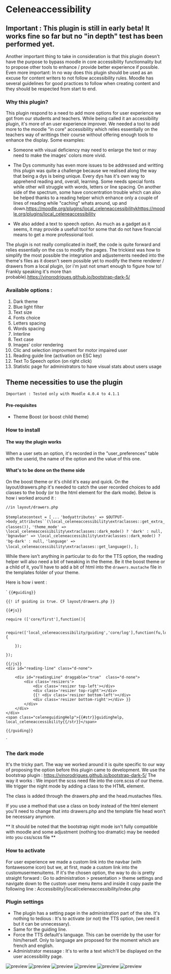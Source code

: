 # Celeneaccessibility

## Important : This plugin is still in early beta! It works fine so far but no "in depth" test has been performed yet.
Another important thing to take in consideration is that this plugin doesn't have the purpose to bypass moodle in core accessibility functionnality but to propose other tools to enhance / provide better experience if possible.
Even more important: In no way does this plugin should be used as an excuse for content writers to not follow accessibility rules. Moodle has several guidelines for good practices to follow when creating content and they should be respected from start to end.

### Why this plugin?
This plugin respond to a need to add more options for user experience we got from our students and teachers.
While being called it an accessibility plugin, it's more of an user experience improver.
We needed a tool to add more to the moodle "in core" accessibility which relies essentially on the teachers way of writtings their course without offering enough tools to enhance the display.
Some examples:

- Someone with visual deficiency may need to enlarge the text or may need to make the images' colors more vivid.

- The Dys community has even more issues to be addressed and writting this plugin was quite a challenge because we realised along the way that being a dys is being unique. Every dys has it's own way to apprehend reading and, overall, learning. Some needs special fonts while other will struggle with words, letters or line spacing. On another side of the spectrum, some have concentration trouble which can also be helped thanks to a reading helper which enhance only a couple of lines of reading while "caching" whats around, up and down.https://moodle.org/plugins/local_celeneaccessibilitykhttps://moodle.org/plugins/local_celeneaccessibility

- We also added a text to speech option. As much as a gadget as it seems, it may provide a usefull tool for some that do not have financial means to get a more professional tool.

The plugin is not really complicated in itself, the code is quite forward and relies essentially on the css to modify the pages. The trickiest was how to simplify the most possible the integration and adjustements needed into the theme's files as it doesn't seem possible yet to modify the theme renderer / drawers from a local plugin, (or i'm just not smart enough to figure how to! Frankly speaking it's more than probable).https://vinorodrigues.github.io/bootstrap-dark-5/

### Available options :
1. Dark theme
2. Blue light filter
3. Text size
4. Fonts choice
5. Letters spacing
6. Words spacing
7. Interline
8. Text case
9. Images' color rendering
10. Clic and selection improvment for motor impaired user
11. Reading guide line (activation on ESC key)
12. Text To Speech option (on right click)
13. Statistic page for administrators to have visual stats about users usage

## Theme necessities to use the plugin
```Important : Tested only with Moodle 4.0.4 to 4.1.1```
#### Pre-requisites
 - Theme Boost (or boost child theme)

### How to install
#### The way the plugin works

When a user sets an option, it's recorded in the "user_preferences" table with the userid, the name of the option and the value of this one.

#### What's to be done on the theme side

On the boost theme or it's child it's easy and quick.
On the layout/drawers.php it's needed to catch the user recorded choices to add classes to the body (or to the html element for the dark mode).
Below is how i worked around it :

`//in layout/drawers.php`

`$templatecontext = [`
    `...`
    `'bodyattributes' => $OUTPUT->body_attributes``(\local_celeneaccessibility\extraclasses::get_extra_classes()),`
    `'theme_mode' => \local_celeneaccessibility\extraclasses::dark_mode() ? 'dark' : null,`
    `'bgnavbar' => \local_celeneaccessibility\extraclasses::dark_mode() ? 'bg-dark' : null,`
    `'language' => \local_celeneaccessibility\extraclasses::get_language(),`
`];`

While there isn't anything in particular to do for the TTS option, the reading helper will also need a bit of tweaking in the theme.
Be it the boost theme or a child of it, you'll have to add a bit of html into the `drawers.mustache` file in the templates folder of your theme.

Here is how i went :

`
``{{#guiding}}``

    {{! if guiding is true. CF layout/drawers.php }}

    {{#js}}

    require (['core/first'],function(){

            require(['local_celeneaccessibility/guiding','core/log'],function(fu,log){

        });

    });

    {{/js}}
    <div id="reading-line" class="d-none">

        <div id="readingLine" draggable="true"  class="d-none">
            <div class='resizers'>
                <div class='resizer top-left'></div>
                <div class='resizer top-right'></div>
                {{! <div class='resizer bottom-left'></div>
                <div class='resizer bottom-right'></div> }}
            </div>
        </div>
    </div>
    <span class="celeneguidingHelp">{{#str}}guidinghelp, local_celeneaccessibility{{/str}}</span>

``{{/guiding}}``

`

### The dark mode
It's the tricky part.
The way we worked around it is quite specific to our way of proposing the option before this plugin came to development.
We use the bootstrap plugin : https://vinorodrigues.github.io/bootstrap-dark-5/
The way it works :
We import the scss need file into the core.scss of our theme.
We trigger the night mode by adding a class to the HTML element.

The class is added through the drawers.php and the head.mustaches files.

If you use a method that use a class on body instead of the html element you'll need to change that into drawers.php and the template file head won't be necessary anymore.

** It should be noted that the bootstrap night mode isn't fully compatible with moodle and some adjustment (nothing too dramatic) may be needed into you css/scss file **

### How to activate
For user experience we made a custom link into the navbar (with fontawesome icon) but we, at first, made a custom link into the customusermenuitems.
If it's the chosen option, the way to do is pretty straight forward : Go to administration > presentation > theme settings and navigate down to the custom user menu items and inside it copy paste the following line : Accessibility|/local/celeneaccessibility/index.php

### Plugin settings
- The plugin has a setting page in the administration part of the site. It's nothing to tedious : It's to activate (or not) the TTS option, (we need it but it can be unnecessary).
- Same for the guiding line.
- Force the TTS default's language. This can be override by the user for him/herself. Only to language are proposed for the moment which are french and english.
- Administrator message : It's to write a text which'll be displayed on the user accessibility page.

![preview](./accessibilite-1-up.png "preview 1")
![preview](./accessibilite-2-down.png "preview 2")
![preview](./accessibilite-3-TTS.png "preview 3")
![preview](./stats.png "Admin stats")
![preview](./guiding.png "Admin stats")
![preview](./guiding2.png "Admin stats")
